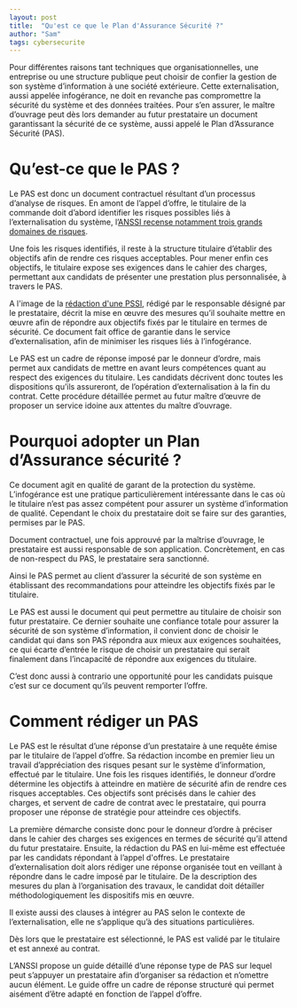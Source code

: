 ```yaml
---
layout: post
title:  "Qu'est ce que le Plan d'Assurance Sécurité ?"
author: "Sam"
tags: cybersecurite
---
```


Pour différentes raisons tant techniques que organisationnelles, une entreprise ou une structure publique peut choisir de confier la gestion de son système d’information à une société extérieure. Cette externalisation, aussi appelée infogérance, ne doit en revanche pas compromettre la sécurité du système et des données traitées.
Pour s’en assurer, le maître d’ouvrage peut dès lors demander au futur prestataire un document garantissant la sécurité de ce système, aussi appelé le Plan d’Assurance Sécurité (PAS).
 
# Qu’est-ce que le PAS ?
Le PAS est donc un document contractuel résultant d’un processus d’analyse de risques. En amont de l’appel d’offre, le titulaire de la commande doit d’abord identifier les risques possibles liés à l’externalisation du système, l’[ANSSI recense notamment trois grands domaines de risques](https://www.ssi.gouv.fr/guide/externalisation-et-securite-des-systemes-dinformation-un-guide-pour-maitriser-les-risques/).

Une fois les risques identifiés, il reste à la structure titulaire d’établir des objectifs afin de rendre ces risques acceptables. Pour mener enfin ces objectifs, le titulaire expose ses exigences dans le cahier des charges, permettant aux candidats de présenter une prestation plus personnalisée, à travers le PAS.

A l'image de la [rédaction d'une PSSI](https://indatable.com/redaction-dune-pssi/), rédigé par le responsable désigné par le prestataire, décrit la mise en œuvre des mesures qu’il souhaite mettre en œuvre afin de répondre aux objectifs fixés par le titulaire en termes de sécurité. Ce document fait office de garantie dans le service d’externalisation, afin de minimiser les risques liés à l’infogérance.

Le PAS est un cadre de réponse imposé par le donneur d’ordre, mais permet aux candidats de mettre en avant leurs compétences quant au respect des exigences du titulaire. Les candidats décrivent donc toutes les dispositions qu’ils assureront, de l’opération d’externalisation à la fin du contrat. Cette procédure détaillée permet au futur maître d’œuvre de proposer un service idoine aux attentes du maître d’ouvrage.
 
# Pourquoi adopter un Plan d’Assurance sécurité ?
Ce document agit en qualité de garant de la protection du système. L’infogérance est une pratique particulièrement intéressante dans le cas où le titulaire n’est pas assez compétent pour assurer un système d’information de qualité. Cependant le choix du prestataire doit se faire sur des garanties, permises par le PAS.

Document contractuel, une fois approuvé par la maîtrise d’ouvrage, le prestataire est aussi responsable de son application. Concrètement, en cas de non-respect du PAS, le prestataire sera sanctionné.

Ainsi le PAS permet au client d’assurer la sécurité de son système en établissant des recommandations pour atteindre les objectifs fixés par le titulaire.

Le PAS est aussi le document qui peut permettre au titulaire de choisir son futur prestataire. Ce dernier souhaite une confiance totale pour assurer la sécurité de son système d’information, il convient donc de choisir le candidat qui dans son PAS répondra aux mieux aux exigences souhaitées, ce qui écarte d’entrée le risque de choisir un prestataire qui serait finalement dans l’incapacité de répondre aux exigences du titulaire.

C’est donc aussi à contrario une opportunité pour les candidats puisque c’est sur ce document qu’ils peuvent remporter l’offre.

# Comment rédiger un PAS
Le PAS est le résultat d’une réponse d’un prestataire à une requête émise par le titulaire de l’appel d’offre. Sa rédaction incombe en premier lieu un travail d’appréciation des risques pesant sur le système d’information, effectué par le titulaire. Une fois les risques identifiés, le donneur d’ordre détermine les objectifs à atteindre en matière de sécurité afin de rendre ces risques acceptables. Ces objectifs sont précisés dans le cahier des charges, et servent de cadre de contrat avec le prestataire, qui pourra proposer une réponse de stratégie pour atteindre ces objectifs.

La première démarche consiste donc pour le donneur d’ordre à préciser dans le cahier des charges ses exigences en termes de sécurité qu’il attend du futur prestataire. 
Ensuite, la rédaction du PAS en lui-même est effectuée par les candidats répondant à l’appel d'offres.
Le prestataire d’externalisation doit alors rédiger une réponse organisée tout en veillant à répondre dans le cadre imposé par le titulaire. De la description des mesures du plan à l’organisation des travaux, le candidat doit détailler méthodologiquement les dispositifs mis en œuvre. 

Il existe aussi des clauses à intégrer au PAS selon le contexte de l’externalisation, elle ne s’applique qu’à des situations particulières.

Dès lors que le prestataire est sélectionné, le PAS est validé par le titulaire et est annexé au contrat.

L’ANSSI propose un guide détaillé d’une réponse type de PAS sur lequel peut s’appuyer un prestataire afin d’organiser sa rédaction et n’omettre aucun élément. Le guide offre un cadre de réponse structuré qui permet aisément d’être adapté en fonction de l’appel d’offre.